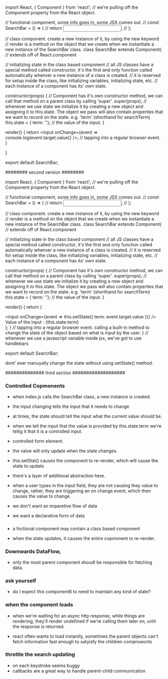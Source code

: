 import React, { Component } from 'react';
  // we're pulling off the Component property from the React object.

// functional component, some info goes in, some JSX comes out.
    // const SearchBar = () => {
    //   return <input />;
    // };

// class component. create a new instance of it, by using the new keyword
// render is a method on the object that we create when we instantiate a new instance of the SearchBar class.
class SearchBar extends Component{ // extends off of React.component
  
  // initializing state in the class based component
  // all JS classes have a special method called constructor, it's the first and only function called automatically whenver a new instance of a class is created. 
  // it is reserved for setup inside the class, like initializing variables, initializing state, etc.
  // each instance of a component has its' own state.
  
  constructor(props) {
    // Component has it's own constructor method, we can call that method on a parent class by calling 'super'.
    super(props);
    // whenever we use state we initialize it by creating a new object and assigning it to this.state. The object we pass will also contain properties that we want to record on the state. e.g. 'term' (shorthand for searchTerm)
    this.state = { term: ''}; // the value of the input.
  }
  
  render() { 
    return <input onChange={event => console.log(event.target.value)} />; // tapping into a regular browser event.
  }
  
}

export default SearchBar;





######## second version ######## 

import React, { Component } from 'react';
  // we're pulling off the Component property from the React object.

// functional component, some info goes in, some JSX comes out.
    // const SearchBar = () => {
    //   return <input />;
    // };

// class component. create a new instance of it, by using the new keyword
// render is a method on the object that we create when we instantiate a new instance of the SearchBar class.
class SearchBar extends Component{ // extends off of React.component
  
  // initializing state in the class based component
  // all JS classes have a special method called constructor, it's the first and only function called automatically whenver a new instance of a class is created. 
  // it is reserved for setup inside the class, like initializing variables, initializing state, etc.
  // each instance of a component has its' own state.
  
  constructor(props) {
    // Component has it's own constructor method, we can call that method on a parent class by calling 'super'.
    super(props);
    // whenever we use state we initialize it by creating a new object and assigning it to this.state. The object we pass will also contain properties that we want to record on the state. e.g. 'term' (shorthand for searchTerm)
    this.state = { term: ''}; // the value of the input.
  }
  
  render() { 
    return (
    <div>
      <input onChange={event => this.setState({ term: event.target.value })} /> 
      Value of the input : {this.state.term}
    </div>
    );
  }       // tapping into a regular browser event. calling a built-in method to change the state of the object based on what is input by the user.
} // whenever we use a javascript variable inside jsx, we've got to use handlebars

export default SearchBar;



dont' ever manuyally change the state without using setState() method.









############## third section ###################


### Controlled Copmonents ### 
- when index.js calls the SearchBar class, a new instance is created.

 - the input changing tells the input that it needs to change
 - at times, the state should tell the input what the current value should be.
 
 - when we tell the input that the value is provided by this.state.term we're tellig it that it is a controlled input.
 - controlled form element.
 
 - the value will only update when the state changes. 
 
 - this.setStat() causes the component to re-render, which will cause the state to update. 
 
 - there's a layer of additional abstraction here.
  - when a user types in the input field, they are not causing they value to change, rather, they are triggering an on change event, which then causes the value to change.
  
  - we don't want an imparetive flow of data
  - we want a declarative form of data

#####  

- a fnctional component may contain a class based component

- when the state updates, it causes the entire copmonent to re-render. 

### Downwards DataFlow, 
- only the most parent component shoudl be responsible for fetching data. 




### ask yourself ### 

- do I expect this component6 to need to maintain any kind of state?

### when the component loads ###

- when we're waiting for an async http response, while things are rendering, they'll render undefined if we're calling them later on, until the response is returned. 

- react often wants to load instantly, sometimes the parent objects can't fetch information fast enough to satyisfy the children compnoeonts

### throttle the search updating ####

- on each keystroke seems buggy
- callbacks are a great way to handle parent-child communication






